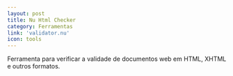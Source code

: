 ```yaml
---
layout: post
title: Nu Html Checker
category: Ferramentas
link: 'validator.nu'
icon: tools
---
```


Ferramenta para verificar a validade de documentos web em HTML, XHTML e outros formatos.